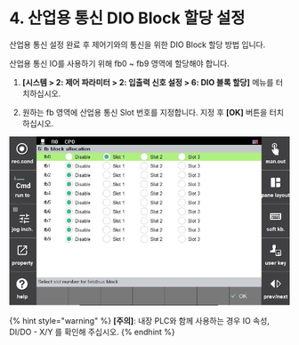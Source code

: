 ﻿# 4. 산업용 통신 DIO Block 할당 설정

산업용 통신 설정 완료 후 제어기와의 통신을 위한 DIO Block 할당 방법 입니다.

산업용 통신 IO를 사용하기 위해 fb0 \~ fb9 영역에 할당해야 합니다.

1. **\[시스템 > 2: 제어 파라미터 > 2: 입출력 신호 설정 > 6: DIO 블록 할당]** 메뉴를 터치하십시오.

2. 원하는 fb 영역에 산업용 통신 Slot 번호를 지정합니다.
   지정 후 **\[OK]** 버튼을 터치하십시오.

![](<_assets/image_11.png>)


{% hint style="warning" %}
**\[주의]**: 내장 PLC와 함께 사용하는 경우 IO 속성, DI/DO - X/Y 를 확인해 주십시오. 
{% endhint %}
